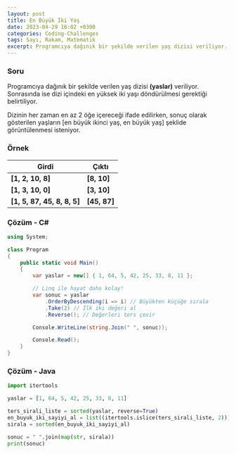 ```yaml
---
layout: post
title: En Büyük İki Yaş
date: 2023-04-29 16:02 +0300
categories: Coding-Challenges
tags: Sayı, Rakam, Matematik
excerpt: Programcıya dağınık bir şekilde verilen yaş dizisi veriliyor. Sonrasında ise dizi içindeki en yüksek iki sayıyı döndürülmesi gerektiği belirtiliyor...
---
```


### Soru

Programcıya dağınık bir şekilde verilen yaş dizisi **(yaslar)** veriliyor. Sonrasında ise dizi içindeki en yüksek iki yaşı döndürülmesi gerektiği belirtiliyor.

Dizinin her zaman en az 2 öğe içereceği ifade edilirken, sonuç olarak gösterilen yaşların [en büyük ikinci yaş, en büyük yaş] şeklide görüntülenmesi isteniyor.

### Örnek

| Girdi                       | Çıktı        |
| --------------------------- | ------------ |
| **[1, 2, 10, 8]**           | **[8, 10]**  |
| **[1, 3, 10, 0]**           | **[3, 10]**  |
| **[1, 5, 87, 45, 8, 8, 5]** | **[45, 87]** |

### Çözüm - C#

```csharp
using System;

class Program
{
    public static void Main()
    {
        var yaslar = new[] { 1, 64, 5, 42, 25, 33, 8, 11 };

        // Linq ile hayat daha kolay!
        var sonuc = yaslar
            .OrderByDescending(i => i) // Büyükten küçüğe sırala
            .Take(2) // İlk iki değeri al
            .Reverse(); // Değerleri ters çevir

        Console.WriteLine(string.Join(" ", sonuc));

        Console.Read();
    }
}
```

### Çözüm - Java

```python
import itertools

yaslar = [1, 64, 5, 42, 25, 33, 8, 11]

ters_sirali_liste = sorted(yaslar, reverse=True)
en_buyuk_iki_sayiyi_al = list((itertools.islice(ters_sirali_liste, 2)))
sirala = sorted(en_buyuk_iki_sayiyi_al)

sonuc = " ".join(map(str, sirala))
print(sonuc)
```

